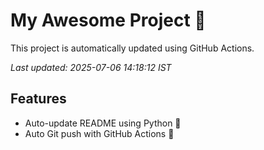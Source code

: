 # My Awesome Project 🚀

This project is automatically updated using GitHub Actions.

_Last updated: 2025-07-06 14:18:12 IST_

## Features
- Auto-update README using Python 🐍
- Auto Git push with GitHub Actions 🤖
